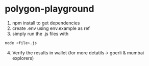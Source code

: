# polygon-playground

1. npm install to get dependencies
2. create .env using env.example as ref
3. simply run the .js files with
```bash
node <file>.js
```
4. Verify the results in wallet (for more detatils-> goerli & mumbai explorers)

